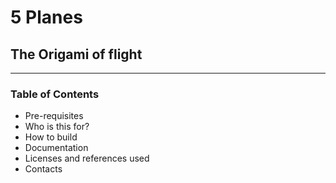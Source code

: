# 5 Planes
## The Origami of flight
---



### Table of Contents

- Pre-requisites
- Who is this for?
- How to build
- Documentation
- Licenses and references used
- Contacts

